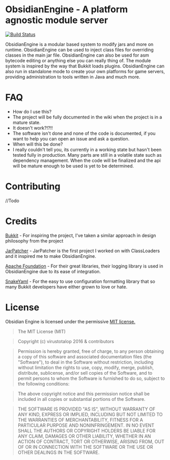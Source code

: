 # ObsidianEngine - A platform agnostic module server

[![Build Status](https://travis-ci.org/ClubObsidian/ObsidianEngine.svg?branch=master)](https://travis-ci.org/ClubObsidian/ObsidianEngine)

ObsidianEngine is a modular based system to modify jars and more on runtime. ObsidianEngine can be used to inject class files for overriding classes in the main jar file. ObsidianEngine can also be used for asm bytecode editing or anything else you can really thing of. The module system is inspired by the way that Bukkit loads plugins. ObsidianEngine can also run in standalone mode to create your own platforms for game servers, providing administration to tools written in Java and much more.

# FAQ
* How do I use this?
 * The project will be fully documented in the wiki when the project is in a mature state.
* It doesn't work?!?!!
 * The software isn't done and none of the code is documented, if you want to help you can open an issue and ask a question.
* When will this be done?
 * I really couldn't tell you, its currently in a working state but hasn't been tested fully in production. Many parts are still in a volatile state such as dependency management. When the code will be finalized and the api will be mature enough to be used is yet to be determined.

# Contributing
//Todo

# Credits
[Bukkit](https://github.com/Bukkit/Bukkit) - For inspiring the project, I've taken a similar approach in design philosophy from the project

[JarPatcher](http://github.com/virustotalop/JarPatcher) - JarPatcher is the first project I worked on with ClassLoaders and it inspired me to make ObsidianEngine.

[Apache Foundation](https://www.apache.org/) - For their great libraries, their logging library is used in ObsidianEngine due to its ease of integration.

[SnakeYaml](https://bitbucket.org/asomov/snakeyaml) - For the easy to use configuration formatting library that so many Bukkit developers have either grown to love or hate. 

# License
Obsidian Engine is licensed under the permissive [MIT license.](LICENSE)

>The MIT License (MIT)

>Copyright (c) virustotalop 2016 & contributors

>Permission is hereby granted, free of charge, to any person obtaining a copy
>of this software and associated documentation files (the "Software"), to deal
>in the Software without restriction, including without limitation the rights
>to use, copy, modify, merge, publish, distribute, sublicense, and/or sell
>copies of the Software, and to permit persons to whom the Software is
>furnished to do so, subject to the following conditions:

>The above copyright notice and this permission notice shall be included in all
>copies or substantial portions of the Software.

>THE SOFTWARE IS PROVIDED "AS IS", WITHOUT WARRANTY OF ANY KIND, EXPRESS OR
>IMPLIED, INCLUDING BUT NOT LIMITED TO THE WARRANTIES OF MERCHANTABILITY,
 >FITNESS FOR A PARTICULAR PURPOSE AND NONINFRINGEMENT. IN NO EVENT SHALL THE
>AUTHORS OR COPYRIGHT HOLDERS BE LIABLE FOR ANY CLAIM, DAMAGES OR OTHER
>LIABILITY, WHETHER IN AN ACTION OF CONTRACT, TORT OR OTHERWISE, ARISING FROM,
>OUT OF OR IN CONNECTION WITH THE SOFTWARE OR THE USE OR OTHER DEALINGS IN THE
>SOFTWARE.

